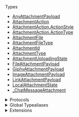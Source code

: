 <summary>Types</summary>

  - [AnyAttachmentPayload](/AnyAttachmentPayload)
  - [AttachmentAction](/AttachmentAction)
  - [AttachmentAction.ActionStyle](/AttachmentAction.ActionStyle)
  - [AttachmentAction.ActionType](/AttachmentAction.ActionType)
  - [AttachmentFile](/AttachmentFile)
  - [AttachmentFileType](/AttachmentFileType)
  - [AttachmentId](/AttachmentId)
  - [AttachmentType](/AttachmentType)
  - [AttachmentUploadingState](/AttachmentUploadingState)
  - [FileAttachmentPayload](/FileAttachmentPayload)
  - [GiphyAttachmentPayload](/GiphyAttachmentPayload)
  - [ImageAttachmentPayload](/ImageAttachmentPayload)
  - [LinkAttachmentPayload](/LinkAttachmentPayload)
  - [LocalAttachmentState](/LocalAttachmentState)
  - [\_ChatMessageAttachment](/_ChatMessageAttachment)

</details>

<details>
<summary>Protocols</summary>

  - [AttachmentPayload](/AttachmentPayload)

</details>

<details>
<summary>Global Typealiases</summary>

  - [AnyChatMessageAttachment](/AnyChatMessageAttachment)
  - [ChatMessageFileAttachment](/ChatMessageFileAttachment)
  - [ChatMessageGiphyAttachment](/ChatMessageGiphyAttachment)
  - [ChatMessageImageAttachment](/ChatMessageImageAttachment)
  - [ChatMessageLinkAttachment](/ChatMessageLinkAttachment)

</details>

<details>
<summary>Extensions</summary>

  - [AnyChatMessageAttachment](/AnyChatMessageAttachment)

</details>
